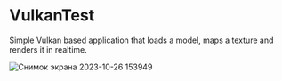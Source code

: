 # VulkanTest

Simple Vulkan based application that loads a model, maps a texture and renders it in realtime.

![Снимок экрана 2023-10-26 153949](https://github.com/zdarovenko/VulkanTest/assets/36665041/3d5559a5-20c1-449f-abe1-7b9af33e3a1c)
